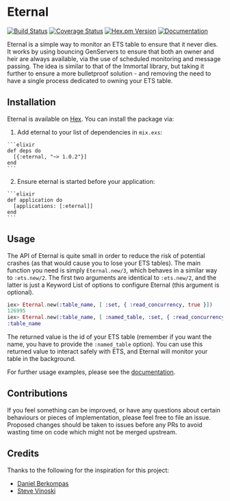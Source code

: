 # Eternal
[![Build Status](https://img.shields.io/travis/zackehh/eternal.svg)](https://travis-ci.org/zackehh/eternal) [![Coverage Status](https://img.shields.io/coveralls/zackehh/cachex.svg)](https://coveralls.io/github/zackehh/cachex) [![Hex.pm Version](https://img.shields.io/hexpm/v/eternal.svg)](https://hex.pm/packages/eternal) [![Documentation](https://img.shields.io/badge/docs-latest-yellowgreen.svg)](https://hexdocs.pm/eternal/)

Eternal is a simple way to monitor an ETS table to ensure that it never dies. It works by using bouncing GenServers to ensure that both an owner and heir are always available, via the use of scheduled monitoring and message passing. The idea is similar to that of the Immortal library, but taking it further to ensure a more bulletproof solution - and removing the need to have a single process dedicated to owning your ETS table.

## Installation

Eternal is available on [Hex](https://hex.pm/). You can install the package via:

  1. Add eternal to your list of dependencies in `mix.exs`:

    ```elixir
    def deps do
      [{:eternal, "~> 1.0.2"}]
    end
    ```

  2. Ensure eternal is started before your application:

    ```elixir
    def application do
      [applications: [:eternal]]
    end
    ```

## Usage

The API of Eternal is quite small in order to reduce the risk of potential crashes (as that would cause you to lose your ETS tables). The main function you need is simply `Eternal.new/3`, which behaves in a similar way to `:ets.new/2`. The first two arguments are identical to `:ets.new/2`, and the latter is just a Keyword List of options to configure Eternal (this argument is optional).

```elixir
iex> Eternal.new(:table_name, [ :set, { :read_concurrency, true }])
126995
iex> Eternal.new(:table_name, [ :named_table, :set, { :read_concurrency, true }])
:table_name
```

The returned value is the id of your ETS table (remember if you want the name, you have to provide the `:named_table` option). You can use this returned value to interact safely with ETS, and Eternal will monitor your table in the background.

For further usage examples, please see the [documentation](https://hexdocs.pm/eternal/).

## Contributions

If you feel something can be improved, or have any questions about certain behaviours or pieces of implementation, please feel free to file an issue. Proposed changes should be taken to issues before any PRs to avoid wasting time on code which might not be merged upstream.

## Credits

Thanks to the following for the inspiration for this project:

- [Daniel Berkompas](https://github.com/danielberkompas/immortal)
- [Steve Vinoski](http://steve.vinoski.net/blog/2011/03/23/dont-lose-your-ets-tables/)
